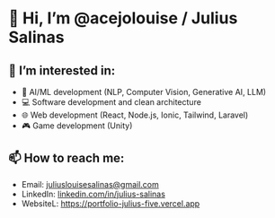  # 👋 Hi, I’m @acejolouise / Julius Salinas

## 👀 I’m interested in:
- 🤖 AI/ML development (NLP, Computer Vision, Generative AI, LLM)
- 💻 Software development and clean architecture
- 🌐 Web development (React, Node.js, Ionic, Tailwind, Laravel)
- 🎮 Game development (Unity)

## 📫 How to reach me:
- Email: juliuslouisesalinas@gmail.com 
- LinkedIn: [linkedin.com/in/julius-salinas](https://www.linkedin.com/in/julius-salinas/) 
- WebsiteL: https://portfolio-julius-five.vercel.app
